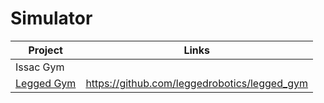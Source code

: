 # Simulator

| Project                                                    | Links                                        |
| ---------------------------------------------------------- | -------------------------------------------- |
| Issac Gym                                                  |                                              |
| [Legged Gym](https://leggedrobotics.github.io/legged_gym/) | https://github.com/leggedrobotics/legged_gym |

